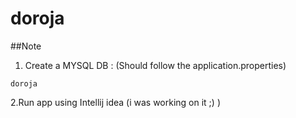 # doroja

##Note 
1. Create a MYSQL DB : (Should follow the application.properties)

```
doroja

```
2.Run app using Intellij idea (i was working on it ;) )


